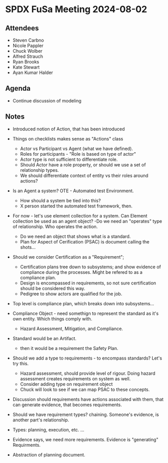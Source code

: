 # SPDX FuSa Meeting 2024-08-02

## Attendees
* Steven Carbno
* Nicole Pappler
* Chuck Wolber
* Alfred Strauch
* Ryan Brooks
* Kate Stewart
* Ayan Kumar Halder

## Agenda
- Continue discussion of modeling

## Notes
- Introduced notion of Action, that has been introduced 
- Things on checklists makes sense as "Actions" class 
   - Actor vs Participant vs Agent (what we have defined).
   - Roles for participants - "Role is based on type of actor" 
   - Actor type is not sufficient to differentiate role. 
   - Should Actor have a role property,  or should we use a set of relationship types.
   - We should differentiate context of entity vs their roles around actions?
- Is an Agent a system?   OTE - Automated test Environment.  
   - How should a system be tied into this?
   - X person started the automated test framework, then.
- For now - let's use element collection for a system.    Can Element collection be used as an agent object?
   -Do we need an "operates" type of relationship.    Who operates the action. 
   - Do we need an object that shows what is a standard. 
   - Plan for Aspect of Cerification (PSAC) is document calling the shots... 
- Should we consider Certification as a "Requirement";   
  - Certification plans tree down to subsystems; and show evidence of compliance during the processes.    Might be refered to as a compliance plan. 
  - Design is encompassed in requirements,  so not sure certification should be considered this way. 
  - Pedigree to show actors are qualified for the job.
- Top level is compliance plan, which breaks down into subsystems...
- Compliance Object - need somethign to represent the standard as it's own entity.  Which things comply with. 
    - Hazard Assessment, Mitigation, and Compliance.
- Standard would be an Artifact.
  - then it would be a requirement the Safety Plan. 

- Should we add a type to requirements - to encompass standards?   Let's try this.  
   - Hazard assessment, should provide level of rigour.   Doing hazard assessment creates requirements on system as well. 
   - Consider adding type on requirement object
   - Chuck will look to see if we can map PSAC to these concepts.

- Discussion should requirements have actions associated with them, that can generate evidence, that becomes requirements. 
- Should we have requirement types?   chaining.   Someone's evidence, is another part's relationship.
- Types:  planning, execution, etc. ...   
- Evidence says, we need more requirements.    Evidence is "generating" Requirments.
- Abstraction of planning document. 
